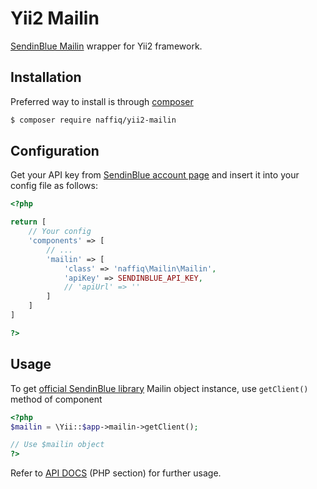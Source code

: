 # Yii2 Mailin
[SendinBlue Mailin](https://github.com/mailin-api/mailin-api-php) wrapper for Yii2 framework.

## Installation

Preferred way to install is through [composer](http://getcomposer.org)

```bash
$ composer require naffiq/yii2-mailin
```

## Configuration

Get your API key from [SendinBlue account page](https://account.sendinblue.com/advanced/api)
and insert it into your config file as follows:

```php
<?php

return [
    // Your config 
    'components' => [
        // ...
        'mailin' => [
            'class' => 'naffiq\Mailin\Mailin',
            'apiKey' => SENDINBLUE_API_KEY,
            // 'apiUrl' => ''
        ]
    ]
]

?>
```

## Usage

To get [official SendinBlue library](https://github.com/mailin-api/mailin-api-php) 
Mailin object instance, use `getClient()` method of component

```php
<?php 
$mailin = \Yii::$app->mailin->getClient();

// Use $mailin object 
?>
```

Refer to [API DOCS](https://apidocs.sendinblue.com) (PHP section) for further usage.

